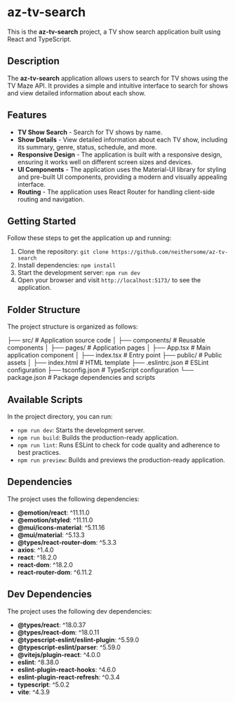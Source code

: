 # az-tv-search

This is the **az-tv-search** project, a TV show search application built using React and TypeScript.

## Description

The **az-tv-search** application allows users to search for TV shows using the TV Maze API. It provides a simple and intuitive interface to search for shows and view detailed information about each show.

## Features

- **TV Show Search** - Search for TV shows by name.
- **Show Details** - View detailed information about each TV show, including its summary, genre, status, schedule, and more.
- **Responsive Design** - The application is built with a responsive design, ensuring it works well on different screen sizes and devices.
- **UI Components** - The application uses the Material-UI library for styling and pre-built UI components, providing a modern and visually appealing interface.
- **Routing** - The application uses React Router for handling client-side routing and navigation.

## Getting Started

Follow these steps to get the application up and running:

1. Clone the repository: `git clone https://github.com/neithersome/az-tv-search`
2. Install dependencies: `npm install`
3. Start the development server: `npm run dev`
4. Open your browser and visit `http://localhost:5173/` to see the application.

## Folder Structure

The project structure is organized as follows:

├── src/ # Application source code
│ ├── components/ # Reusable components
│ ├── pages/ # Application pages
│ ├── App.tsx # Main application component
│ ├── index.tsx # Entry point
├── public/ # Public assets
│ ├── index.html # HTML template
├── .eslintrc.json # ESLint configuration
├── tsconfig.json # TypeScript configuration
└── package.json # Package dependencies and scripts

## Available Scripts

In the project directory, you can run:

- `npm run dev`: Starts the development server.
- `npm run build`: Builds the production-ready application.
- `npm run lint`: Runs ESLint to check for code quality and adherence to best practices.
- `npm run preview`: Builds and previews the production-ready application.

## Dependencies

The project uses the following dependencies:

- **@emotion/react**: ^11.11.0
- **@emotion/styled**: ^11.11.0
- **@mui/icons-material**: ^5.11.16
- **@mui/material**: ^5.13.3
- **@types/react-router-dom**: ^5.3.3
- **axios**: ^1.4.0
- **react**: ^18.2.0
- **react-dom**: ^18.2.0
- **react-router-dom**: ^6.11.2

## Dev Dependencies

The project uses the following dev dependencies:

- **@types/react**: ^18.0.37
- **@types/react-dom**: ^18.0.11
- **@typescript-eslint/eslint-plugin**: ^5.59.0
- **@typescript-eslint/parser**: ^5.59.0
- **@vitejs/plugin-react**: ^4.0.0
- **eslint**: ^8.38.0
- **eslint-plugin-react-hooks**: ^4.6.0
- **eslint-plugin-react-refresh**: ^0.3.4
- **typescript**: ^5.0.2
- **vite**: ^4.3.9
